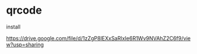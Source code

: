 # qrcode

install

https://drive.google.com/file/d/1zZgP8lEXxSaRlxIe6R1Wv9NVAhZ2C6f9/view?usp=sharing
